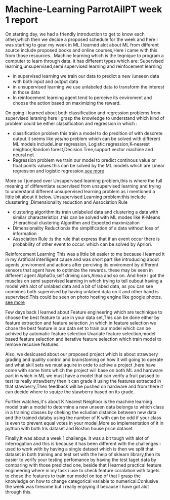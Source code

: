 # Machine-Learning ParrotAiIPT week 1 report
On starting day, we had a friendly introduction to get to know each other,which then we decide a proposed schedule for the week and here i was starting to gear my week in ML.I learned alot about ML from different source include proposed books and online courses,Here i came with this from those resources.. Machine learning which is the teqnique to program a computer to learn through data.
it has different types which are:
   Supervised learning,unsupervised,semi supervised learning and reinfocement learning
* in supervised learning we train our data to predict a new /unseen data with both input and output data
* in unsupervised learning we use unlabeled data to transform the interest in those data
* In reinfocement learning agent tend to perceive its enviroment and choose the action based on maximizing the reward.
 
On going i learned about  both classification and regression problems from supervised leraning here i grasp the knowledge to understand which kind of problem could be either classification and regression in which :
* classification problem this train a model to do predition of with descrete output.it seems like yes/no preblem which can be solved with different ML models includeLiner regression, Logistic regression,K-nearest neighbor,Random forest,Decision Tree,support vector machine and neural net
* Regression problem we train our model to predict continous value or float points values.this can be solved by the ML models which are Linear regression and logistic regression.[see more](https://github.com/mtandu-org/Machine-Learning-/edit/master/introduction%20to%20ML.md)
 
More so I jumped over Unsupervised learning problem,this is where the full meaning of differentiate supervised from unsupervised learning and trying to understand different unsupervised learning problem as i mentioned a little bit about it below. Unsupervised Learning problem:this include clusstering ,Dimensionality reduction and Association Rule
* clustering algorithm:its train unlabeled data and clustering a data with similar characteristics .this can be solved with ML modes like K-Means ,Hierachical clustering Algorithm and Expected maximization
* Dimensionality Reduction:is the simplification of a data without loss of information 
* Association Rule :is the rule that express that if an event occur there is probability of other 
   event to occur. which can be solved by Apriori.
   
Reinforcement Learning This was a little bit easier to me because i learned it in my Artificial interlligent cause  and was short part like introducing about agents ,enviroment and actions after perciving its enviroment by different sensors that agent have to optimize the rewards. these may be seen in different agent AlphaGo,self driving cars,Alexa and so on. And here i got the muscles on semi supervised learning in which trying to tell oubout having a model with alot of unlabed data and a bit of labed data, as you can see combines both supervised by having unlabed data on it and other hand is supervised.This could be seen on photo hosting engine like google photos. [see more](https://github.com/mtandu-org/Machine-Learning-/edit/master/introduction%20to%20ML.md)

Few days back I learned about Feature engineering which are techinique to choose the best feature to use in your data set,This can be done either by feature extraction and feature selection ,in which in feature selection we chose the best feature in our data set to train our model which can be achived by automatic feature selection Uvariate feature selection,model based feature selection and iterative feature selection which train model to remove recusive features.

Also, we desicused about our proposed project which is about strawbery grading and quality control and brainstoming on how it will going to operate and what skill sets we must aquire in orde to achive a project ,here have come with some hints which the project will base on both ML and hardware part in which in ML we must have a model that can verify a fruit passed to test its really strawberry then it can grade it using the features extracted in that stawberry,Then feedback will be pushed on hardware and from there it can decide where to squize the stawberry based on its grade.

Further watches,it's about K Nearest Neighbor is the machine learning model train a model to determine a new unseen data belongs to which class in a training classes by cheking the ecludian distance between new data and the trained databy using the number of K with can be odd if your class is even to prevent equal votes in your model,More so implementation of it in python with both Iris dataset and Boston house price dataset.

Finally,It was about a week 1 challenge. it was a bit tough with alot of interrogation and this is because it has been different with the challenges i used to work with by having a single dataset which is then we split that dataset in both training and test set with the help of sklearn library,then its easier to verify your testing perfomance by having the test taget data by comparing with those predicted one, beside that I learned practical feature engineering where in my task i use 
to check feature coralation with tagets to chose the features to train our model on top of that I grasp the knowledge on how to change categorical variable to numerical.Conlusive the week was tiresome but i really enjoying it because I have got alot through this. 


